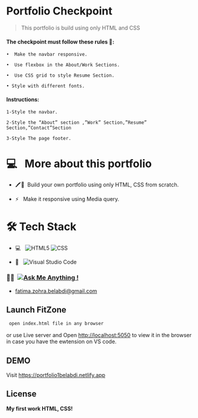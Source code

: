 # Portfolio Checkpoint


> This portfolio is build using only HTML and CSS


  #### The checkpoint must follow these rules 📝:

    •  Make the navbar responsive. 

    •  Use flexbox in the About/Work Sections. 

    •  Use CSS grid to style Resume Section. 

    • Style with different fonts.
 
 
 #### Instructions:

    1-Style the navbar.

    2-Style the “About” section ,”Work” Section,”Resume” Section,”Contact”Section

    3-Style The page footer.
###

# 💻 &nbsp; More about this portfolio

- 🖍📐&nbsp; Build your own portfolio using only HTML, CSS from scratch.

- ⚡ &nbsp;   Make it responsive using Media  query.

# 🛠 Tech Stack

- 💻 &nbsp;
   ![HTML5](https://img.shields.io/badge/-HTML5-333333?style=flat&logo=HTML5)
  ![CSS](https://img.shields.io/badge/-CSS-333333?style=flat&logo=CSS3&logoColor=1572B6)

- 🔧 &nbsp;
  ![Visual Studio Code](https://img.shields.io/badge/-Visual%20Studio%20Code-333333?style=flat&logo=visual-studio-code&logoColor=007ACC)

### 🤝🏻  &nbsp;[![Ask Me Anything !](https://img.shields.io/badge/Ask%20me-anything-1abc9c.svg)](https://github.com/belabdifatimazohra/PortfolioCheckpoint/issues)
- fatima.zohra.belabdi@gmail.com


## Launch FitZone 

```sh
 open index.html file in any browser
```
or use Live server and Open [http://localhost:5050](http://localhost:5050) to view it in the browser in case you have the ewtension on VS code.

## DEMO
Visit https://portfolio1belabdi.netlify.app
## License

**My first work HTML, CSS!**
